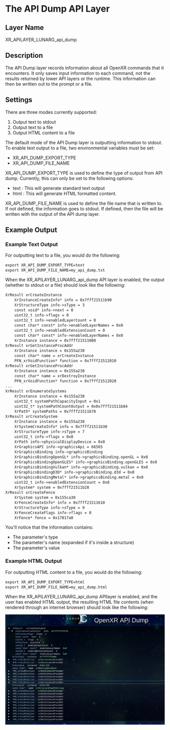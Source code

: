 # The API Dump API Layer

<!--
Copyright (c) 2017-2020 The Khronos Group Inc.

SPDX-License-Identifier: CC-BY-4.0
-->

## Layer Name

XR\_APILAYER\_LUNARG\_api\_dump

## Description

The API Dump layer records information about all OpenXR commands that it
encounters.  It only saves input information to each command, not the
results returned by lower API layers or the runtime.  This information can
then be written out to the prompt or a file.

## Settings

There are three modes currently supported:
1. Output text to stdout
2. Output text to a file
3. Output HTML content to a file

The default mode of the API Dump layer is outputting information to
stdout.  To enable text output to a file, two environmental variables
must be set:

* XR\_API\_DUMP\_EXPORT\_TYPE
* XR\_API\_DUMP\_FILE\_NAME

XR\_API\_DUMP\_EXPORT\_TYPE is used to define the type of output from API
dump.  Currently, this can only be set to the following options:

* text  : This will generate standard text output
* html  : This will generate HTML formatted content.

XR\_API\_DUMP\_FILE\_NAME is used to define the file name that is written
to.  If not defined, the information goes to stdout.  If defined,
then the file will be written with the output of the API dump layer.

## Example Output

### Example Text Output

For outputting text to a file, you would do the following:
```
export XR_API_DUMP_EXPORT_TYPE=text
export XR_API_DUMP_FILE_NAME=my_api_dump.txt
```

When the XR\_APILAYER\_LUNARG\_api\_dump API layer is enabled, the
output (whether to stdout or a file) should look like
the following:

```
XrResult xrCreateInstance
    XrInstanceCreateInfo* info = 0x7fff21511b90
    XrStructureType info->sType = 3
    const void* info->next = 0
    uint32_t info->flags = 0
    uint32_t info->enabledLayerCount = 0
    const char* const* info->enabledLayerNames = 0x0
    uint32_t info->enabledExtensionCount = 0
    const char* const* info->enabledLayerNames = 0x0
    XrInstance instance = 0x7fff21511080
XrResult xrGetInstanceProcAddr
    XrInstance instance = 0x155a230
    const char* name = xrCreateInstance
    PFN_xrVoidFunction* function = 0x7fff21512010
XrResult xrGetInstanceProcAddr
    XrInstance instance = 0x155a230
    const char* name = xrDestroyInstance
    PFN_xrVoidFunction* function = 0x7fff21512020
...
XrResult xrEnumerateSystems
    XrInstance instance = 0x155a230
    uint32_t systemPathCapacityInput = 0x1
    uint32_t* systemPathCountOutput = 0x0x7fff21511b84
    XrPath* systemPaths = 0x7fff21511b78
XrResult xrCreateSystem
    XrInstance instance = 0x155a230
    XrSystemCreateInfo* info = 0x7fff21511b30
    XrStructureType info->sType = 7
    uint32_t info->flags = 0x0
    XrPath info->physicalDisplayDevice = 0x0
    XrGraphicsAPI info->graphicsApi = 66565
    XrGraphicsBinding info->graphicsBinding
    XrGraphicsBindingOpenGL* info->graphicsBinding.openGL = 0x0
    XrGraphicsBindingOpenGLES* info->graphicsBinding.openGLES = 0x0
    XrGraphicsBindingVulkan* info->graphicsBinding.vulkan = 0x0
    XrGraphicsBindingD3D* info->graphicsBinding.d3d = 0x0
    XrGraphicsBindingMetal* info->graphicsBinding.metal = 0x0
    uint32_t info->enabledExtensionCount = 0x0
    XrSystem* system = 0x7fff21511b28
XrResult xrCreateFence
    XrSystem system = 0x155ca30
    XrFenceCreateInfo* info = 0x7fff21511610
    XrStructureType info->sType = 9
    XrFenceCreateFlags info->flags = 0
    XrFence* fence = 0x17017a0
```

You'll notice that the information contains:
* The parameter's type
* The parameter's name (expanded if it's inside a structure)
* The parameter's value

### Example HTML Output

For outputting HTML content to a file, you would do the following:
```
export XR_API_DUMP_EXPORT_TYPE=html
export XR_API_DUMP_FILE_NAME=my_api_dump.html
```

When the XR\_APILAYER\_LUNARG_api_dump APIlayer is enabled, and the
user has enabled HTML output, the resulting HTML file contents
(when rendered through an internet browser) should look like the
following:

![HTML Output Example](./OpenXR_API_Dump.png)

